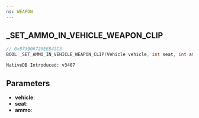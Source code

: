 ```yaml
---
ns: WEAPON
---
```

## _SET_AMMO_IN_VEHICLE_WEAPON_CLIP

```c
// 0x873906720EE842C3
BOOL _SET_AMMO_IN_VEHICLE_WEAPON_CLIP(Vehicle vehicle, int seat, int ammo);
```

```
NativeDB Introduced: v3407
```

## Parameters
* **vehicle**: 
* **seat**: 
* **ammo**: 

